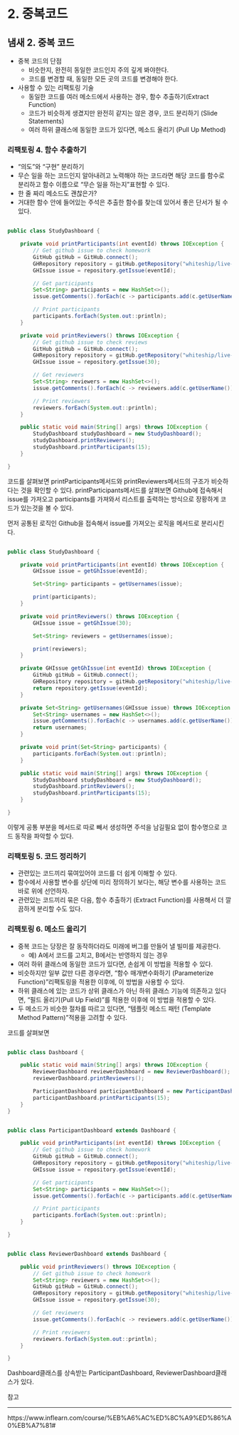 # 2. 중복코드

## 냄새 2. 중복 코드

- 중복 코드의 단점
    - 비슷한지, 완전히 동일한 코드인지 주의 깊게 봐야한다.
    - 코드를 변경할 때, 동일한 모든 곳의 코드를 변경해야 한다.
- 사용할 수 있는 리팩토링 기술
    - 동일한 코드를 여러 메소드에서 사용하는 경우, 함수 추출하기(Extract Function)
    - 코드가 비슷하게 생겼지만 완전히 같지는 않은 경우, 코드 분리하기 (Slide Statements)
    - 여러 하위 클래스에 동일한 코드가 있다면, 메소드 올리기 (Pull Up Method)

### 리팩토링 4. 함수 추출하기

- “의도”와 “구현” 분리하기
- 무슨 일을 하는 코드인지 알아내려고 노력해야 하는 코드라면 해당 코드를 함수로 분리하고 함수 이름으로 “무슨 일을 하는지”표현할 수 있다.
- 한 줄 짜리 메소드도 괜찮은가?
- 거대한 함수 안에 들어있는 주석은 추출한 함수를 찾는데 있어서 좋은 단서가 될 수 있다.

```java

public class StudyDashboard {

    private void printParticipants(int eventId) throws IOException {
        // Get github issue to check homework
        GitHub gitHub = GitHub.connect();
        GHRepository repository = gitHub.getRepository("whiteship/live-study");
        GHIssue issue = repository.getIssue(eventId);

        // Get participants
        Set<String> participants = new HashSet<>();
        issue.getComments().forEach(c -> participants.add(c.getUserName()));

        // Print participants
        participants.forEach(System.out::println);
    }

    private void printReviewers() throws IOException {
        // Get github issue to check reviews
        GitHub gitHub = GitHub.connect();
        GHRepository repository = gitHub.getRepository("whiteship/live-study");
        GHIssue issue = repository.getIssue(30);

        // Get reviewers
        Set<String> reviewers = new HashSet<>();
        issue.getComments().forEach(c -> reviewers.add(c.getUserName()));

        // Print reviewers
        reviewers.forEach(System.out::println);
    }

    public static void main(String[] args) throws IOException {
        StudyDashboard studyDashboard = new StudyDashboard();
        studyDashboard.printReviewers();
        studyDashboard.printParticipants(15);
    }

}
```

코드를 살펴보면 printParticipants메서드와 printReviewers메서드의 구조가 비슷하다는 것을 확인할 수 있다. printParticipants메서드를 살펴보면 Github에 접속해서 issue를 가져오고 participants를 가져와서 리스트를 출력하는 방식으로 장황하게 코드가 있는것을 볼 수 있다.

먼저 공통된 로직인 Github을 접속해서 issue를 가져오는 로직을 메서드로 분리시킨다.

```java

public class StudyDashboard {

    private void printParticipants(int eventId) throws IOException {
        GHIssue issue = getGhIssue(eventId);

        Set<String> participants = getUsernames(issue);

        print(participants);
    }

    private void printReviewers() throws IOException {
        GHIssue issue = getGhIssue(30);

        Set<String> reviewers = getUsernames(issue);

        print(reviewers);
    }

    private GHIssue getGhIssue(int eventId) throws IOException {
        GitHub gitHub = GitHub.connect();
        GHRepository repository = gitHub.getRepository("whiteship/live-study");
        return repository.getIssue(eventId);
    }

    private Set<String> getUsernames(GHIssue issue) throws IOException {
        Set<String> usernames = new HashSet<>();
        issue.getComments().forEach(c -> usernames.add(c.getUserName()));
        return usernames;
    }

    private void print(Set<String> participants) {
        participants.forEach(System.out::println);
    }

    public static void main(String[] args) throws IOException {
        StudyDashboard studyDashboard = new StudyDashboard();
        studyDashboard.printReviewers();
        studyDashboard.printParticipants(15);
    }

}
```

이렇게 공통 부분을 메서드로 따로 빼서 생성하면 주석을 남길필요 없이 함수명으로 코드 동작을 파악할 수 있다.

### 리팩토링 5. 코드 정리하기

- 관련있는 코드끼리 묶여있어야 코드를 더 쉽게 이해할 수 있다.
- 함수에서 사용할 변수를 상단에 미리 정의하기 보다는, 해당 변수를 사용하는 코드 바로 위에 선언하자.
- 관련있는 코드끼리 묶은 다음, 함수 추출하기 (Extract Function)를 사용해서 더 깔끔하게 분리할 수도 있다.

### 리팩토링 6. 메소드 올리기

- 중복 코드는 당장은 잘 동작하더라도 미래에 버그를 만들어 낼 빌미를 제공한다.
    - 예) A에서 코드를 고치고, B에서는 반영하지 않는 경우
- 여러 하위 클래스에 동일한 코드가 있다면, 손쉽게 이 방법을 적용할 수 있다.
- 비슷하지만 일부 값만 다른 경우라면, “함수 매개변수화하기 (Parameterize Function)”리팩토링을 적용한 이후에, 이 방법을 사용할 수 있다.
- 하위 클래스에 있는 코드가 상위 클래스가 아닌 하위 클래스 기능에 의존하고 있다면, “필드 올리기(Pull Up Field)”를 적용한 이후에 이 방법을 적용할 수 있다.
- 두 메소드가 비슷한 절차를 따르고 있다면, “템플릿 메소드 패턴 (Template Method Pattern)”적용을 고려할 수 있다.

코드를 살펴보면

```java

public class Dashboard {

    public static void main(String[] args) throws IOException {
        ReviewerDashboard reviewerDashboard = new ReviewerDashboard();
        reviewerDashboard.printReviewers();

        ParticipantDashboard participantDashboard = new ParticipantDashboard();
        participantDashboard.printParticipants(15);
    }
}
```

```java

public class ParticipantDashboard extends Dashboard {

    public void printParticipants(int eventId) throws IOException {
        // Get github issue to check homework
        GitHub gitHub = GitHub.connect();
        GHRepository repository = gitHub.getRepository("whiteship/live-study");
        GHIssue issue = repository.getIssue(eventId);

        // Get participants
        Set<String> participants = new HashSet<>();
        issue.getComments().forEach(c -> participants.add(c.getUserName()));

        // Print participants
        participants.forEach(System.out::println);
    }

}
```

```java

public class ReviewerDashboard extends Dashboard {

    public void printReviewers() throws IOException {
        // Get github issue to check homework
        Set<String> reviewers = new HashSet<>();
        GitHub gitHub = GitHub.connect();
        GHRepository repository = gitHub.getRepository("whiteship/live-study");
        GHIssue issue = repository.getIssue(30);

        // Get reviewers
        issue.getComments().forEach(c -> reviewers.add(c.getUserName()));

        // Print reviewers
        reviewers.forEach(System.out::println);
    }

}
```

Dashboard클래스를 상속받는 ParticipantDashboard, ReviewerDashboard클래스가 있다.


참고
<hr>
https://www.inflearn.com/course/%EB%A6%AC%ED%8C%A9%ED%86%A0%EB%A7%81#